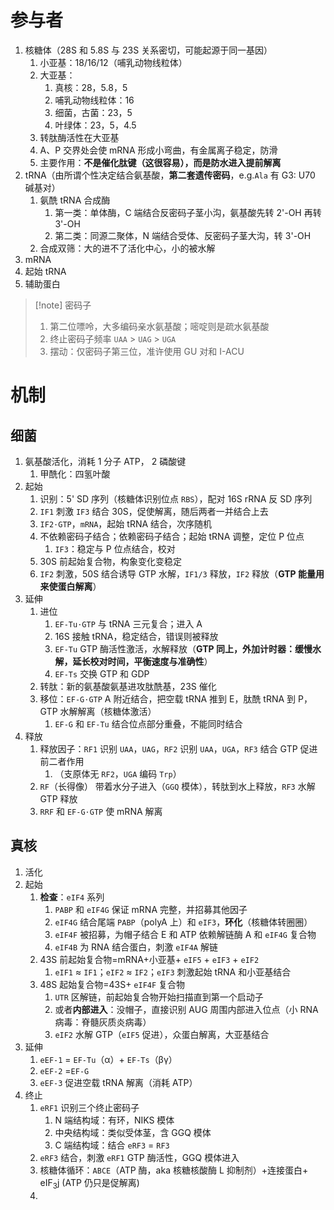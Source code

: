  # 参与者
1. 核糖体（28S 和 5.8S 与 23S 关系密切，可能起源于同一基因）
	1. 小亚基：18/16/12（哺乳动物线粒体）
	2. 大亚基：
		1. 真核：28，5.8，5
		2. 哺乳动物线粒体：16
		3. 细菌，古菌：23，5
		4. 叶绿体：23，5，4.5
	3. 转肽酶活性在大亚基
	4. A、P 交界处会使 mRNA 形成小弯曲，有金属离子稳定，防滑
	5. 主要作用：**不是催化肽键（这很容易），而是防水进入提前解离**
2. tRNA（由所谓个性决定结合氨基酸，**第二套遗传密码**，e.g.`Ala` 有 G3: U70 碱基对）
	1. 氨酰 tRNA 合成酶
		1. 第一类：单体酶，C 端结合反密码子茎小沟，氨基酸先转 2'-OH 再转 3'-OH
		2. 第二类：同源二聚体，N 端结合受体、反密码子茎大沟，转 3'-OH
	2. 合成双筛：大的进不了活化中心，小的被水解
3. mRNA
4. 起始 tRNA
5. 辅助蛋白

>[!note] 密码子
> 1. 第二位嘌呤，大多编码亲水氨基酸；嘧啶则是疏水氨基酸
> 2. 终止密码子频率 `UAA` > `UAG` > `UGA`
> 3. 摆动：仅密码子第三位，准许使用 GU 对和 I-ACU

# 机制
## 细菌
1. 氨基酸活化，消耗 1 分子 ATP， 2 磷酸键
	1. 甲酰化：四氢叶酸
2. 起始
	1. 识别：5' SD 序列（核糖体识别位点 `RBS`），配对 16S rRNA 反 SD 序列
	2. `IF1` 刺激 `IF3` 结合 30S，促使解离，随后两者一并结合上去
	3. `IF2⋅GTP`，`mRNA`，起始 tRNA 结合，次序随机
	4. 不依赖密码子结合；依赖密码子结合；起始 tRNA 调整，定位 P 位点
		1. `IF3`：稳定与 P 位点结合，校对
	5. 30S 前起始复合物，构象变化变稳定
	6. `IF2` 刺激，50S 结合诱导 GTP 水解，`IF1/3` 释放，`IF2` 释放（**GTP 能量用来使蛋白解离**）
3. 延伸
	1. 进位
		1. `EF-Tu⋅GTP` 与 tRNA 三元复合；进入 A
		2. 16S 接触 tRNA，稳定结合，错误则被释放
		3. `EF-Tu` GTP 酶活性激活，水解释放（**GTP 同上，外加计时器：缓慢水解，延长校对时间，平衡速度与准确性**）
		4. `EF-Ts` 交换 GTP 和 GDP
	2. 转肽：新的氨基酸氨基进攻肽酰基，23S 催化
	3. 移位：`EF-G⋅GTP` A 附近结合，把空载 tRNA 推到 E，肽酰 tRNA 到 P，GTP 水解解离（核糖体激活）
		1. `EF-G` 和 `EF-Tu` 结合位点部分重叠，不能同时结合
4. 释放
	1. 释放因子：`RF1` 识别 `UAA`，`UAG`，`RF2` 识别 `UAA`，`UGA`，`RF3` 结合 GTP 促进前二者作用
		1. （支原体无 `RF2`，`UGA` 编码 `Trp`）
	2. `RF`（长得像） 带着水分子进入（`GGQ` 模体），转肽到水上释放，`RF3` 水解 GTP 释放
	3. `RRF` 和 `EF-G⋅GTP` 使 mRNA 解离
## 真核
1. 活化
2. 起始
	1. **检查**：`eIF4` 系列
		1. `PABP` 和 `eIF4G` 保证 mRNA 完整，并招募其他因子
		2. `eIF4G` 结合尾端 `PABP`（polyA 上）和 `eIF3`，**环化**（核糖体转圈圈）
		3. `eIF4F` 被招募，为帽子结合 E 和 ATP 依赖解链酶 A 和 `eIF4G` 复合物
		4. `eIF4B` 为 RNA 结合蛋白，刺激 `eIF4A` 解链
	2. 43S 前起始复合物=mRNA+小亚基+  `eIF5` +  `eIF3` +  `eIF2`
		1. `eIF1` ≈ `IF1`；`eIF2` ≈ `IF2`；`eIF3` 刺激起始 tRNA 和小亚基结合
	3. 48S 起始复合物=43S+  `eIF4F` 复合物
		1. `UTR` 区解链，前起始复合物开始扫描直到第一个启动子
		2. 或者**内部进入**：没帽子，直接识别 AUG 周围内部进入位点（小 RNA 病毒：脊髓灰质炎病毒）
		3. `eIF2` 水解 GTP（`eIF5` 促进），众蛋白解离，大亚基结合
3. 延伸
	1. `eEF-1` = `EF-Tu`（α）+  `EF-Ts`（βγ）
	2. `eEF-2` =`EF-G`
	3. `eEF-3` 促进空载 tRNA 解离（消耗 ATP）
4. 终止
	1. `eRF1` 识别三个终止密码子
		1. N 端结构域：有环，NIKS 模体
		2. 中央结构域：类似受体茎，含 GGQ 模体
		3. C 端结构域：结合 `eRF3` =  `RF3`
	2. `eRF3` 结合，刺激 `eRF1` GTP 酶活性，GGQ 模体进入
	3. 核糖体循环：`ABCE`（ATP 酶，aka 核糖核酸酶 L 抑制剂）+连接蛋白+  $\mathrm{eIF_3j}$ (ATP 仍只是促解离)
	4. 
